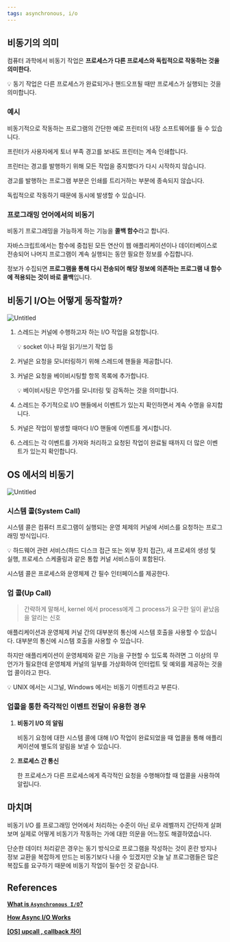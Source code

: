 ```yaml
---
tags: asynchronous, i/o
---
```

## 비동기의 의미

컴퓨터 과학에서 비동기 작업은 **프로세스가 다른 프로세스와 독립적으로 작동하는 것을 의미한다.**

<aside>
💡  동기 작업은 다른 프로세스가 완료되거나 핸드오프될 때만 프로세스가 실행되는 것을 의미합니다.

</aside>

### 예시

비동기적으로 작동하는 프로그램의 간단한 예로 프린터의 내장 소프트웨어를 들 수 있습니다.

프린터가 사용자에게 토너 부족 경고를 보내도 프린터는 계속 인쇄합니다. 

프린터는 경고를 발행하기 위해 모든 작업을 중지했다가 다시 시작하지 않습니다.

경고를 발행하는 프로그램 부분은 인쇄를 트리거하는 부분에 종속되지 않습니다. 

독립적으로 작동하기 때문에 동시에 발생할 수 있습니다.

### 프로그래밍 언어에서의 비동기

비동기 프로그래밍을 가능하게 하는 기능을 **콜백 함수**라고 합니다.

자바스크립트에서는 함수에 중첩된 모든 연산이 웹 애플리케이션이나 데이터베이스로 전송되어 나머지 프로그램이 계속 실행되는 동안 필요한 정보를 수집합니다. 

정보가 수집되면 **프로그램을 통해 다시 전송되어 해당 정보에 의존하는 프로그램 내 함수에 적용되는 것이 바로 콜백**입니다.

## 비동기 I/O는 어떻게 동작할까?

![Untitled](Untitled%2080.png)

1. 스레드는 커널에 수행하고자 하는 I/O 작업을 요청합니다.
    
    <aside>
    💡 socket 이나 파일 읽기/쓰기 작업 등
    
    </aside>
    
2. 커널은 요청을 모니터링하기 위해 스레드에 핸들을 제공합니다.
3. 커널은 요청을 베이비시팅할 항목 목록에 추가합니다.
    
    <aside>
    💡 베이비시팅은 무언가를 모니터링 및 감독하는 것을 의미합니다.
    
    </aside>
    
4. 스레드는 주기적으로 I/O 핸들에서 이벤트가 있는지 확인하면서 계속 수명을 유지합니다.
5. 커널은 작업이 발생할 때마다 I/O 핸들에 이벤트를 게시합니다.
6. 스레드는 각 이벤트를 가져와 처리하고 요청된 작업이 완료될 때까지 더 많은 이벤트가 있는지 확인합니다.

## OS 에서의 비동기

![Untitled](Untitled%2081.png)

### 시스템 콜(System Call)

시스템 콜은 컴퓨터 프로그램이 실행되는 운영 체제의 커널에 서비스를 요청하는 프로그래밍 방식입니다.

<aside>
💡 하드웨어 관련 서비스(하드 디스크 접근 또는 외부 장치 접근), 새 프로세의 생성 및 실행, 프로세스 스케줄링과 같은 통합 커널 서비스등이 포함된다.

</aside>

시스템 콜은 프로세스와 운영체제 간 필수 인터페이스를 제공한다.

### 업 콜(Up Call)

> 간략하게 말해서, kernel 에서 process에게 그 process가 요구한 일이 끝났음을 알리는 신호
> 

애플리케이션과 운영체제 커널 간의 대부분의 통신에 시스템 호출을 사용할 수 있습니다.
대부분의 통신에 시스템 호출을 사용할 수 있습니다. 

하지만 애플리케이션이 운영체제와 같은 기능을 구현할 수 있도록 하려면 그 이상의 무언가가 필요한데 운영체제 커널의 일부를 가상화하여 인터럽트 및 예외를 제공하는 것을 업 콜이라고 한다.

<aside>
💡 UNIX 에서는 시그널, Windows 에서는 비동기 이벤트라고 부른다.

</aside>

### 업콜을 통한 즉각적인 이벤트 전달이 유용한 경우

1. ****************비동기 I/O 의 알림****************
    
    비동기 요청에 대한 시스템 콜에 대해 I/O 작업이 완료되었을 때 업콜을 통해 애플리케이션에 별도의 알림을 보낼 수 있습니다.
    
2. **프로세스 간 통신**
    
    한 프로세스가 다른 프로세스에게 즉각적인 요청을 수행해야할 때 업콜을 사용하여 알립니다.
    

## 마치며

비동기 I/O 를 프로그래밍 언어에서 처리하는 수준이 아닌 로우 레벨까지 간단하게 살펴보며 실제로 어떻게 비동기가 작동하는 가에 대한 의문을 어느정도 해결하였습니다.

단순한 데이터 처리같은 경우는 동기 방식으로 프로그램을 작성하는 것이 혼란 방지나 정보 교환을 복잡하게 만드는 비동기보다 나을 수 있겠지만 오늘 날 프로그램들은 많은 복잡도를 요구하기 때문에 비동기 작업이 필수인 것 같습니다.

## References

****[What is `Asynchronous I/O`?](https://medium.com/nerd-for-tech/what-is-asynchronous-i-o-b37994359471)****

****[How Async I/O Works](https://blog.kgriffs.com/2012/09/18/demystifying-async-io.html#id-1.ftn)****

****[[OS] upcall , callback 차이](https://junp.tistory.com/289)****